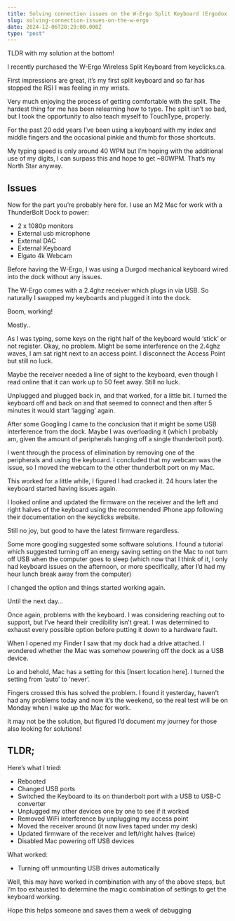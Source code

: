 ```yaml
---
title: Solving connection issues on the W-Ergo Split Keyboard (Ergodox dupe)
slug: solving-connection-issues-on-the-w-ergo
date: 2024-12-06T20:29:00.000Z
type: "post"
---
```


TLDR with my solution at the bottom!

I recently purchased the W-Ergo Wireless Split Keyboard from keyclicks.ca. 

First impressions are great, it’s my first split keyboard and so far has stopped the RSI I was feeling in my wrists.

Very much enjoying the process of getting comfortable with the split. The hardest thing for me has been relearning how to type. The split isn’t so bad, but I took the opportunity to also teach myself to TouchType, properly. 

For the past 20 odd years I’ve been using a keyboard with my index and middle fingers and the occasional pinkie and thumb for those shortcuts. 

My typing speed is only around 40 WPM but I’m hoping with the additional use of my digits, I can surpass this and hope to get ~80WPM. That’s my North Star anyway.

## Issues

Now for the part you’re probably here for. I use an M2 Mac for work with a ThunderBolt Dock to power:
- 2 x 1080p monitors
- External usb microphone 
- External DAC
- External Keyboard
- Elgato 4k Webcam

Before having the W-Ergo, I was using a Durgod mechanical keyboard wired into the dock without any issues.

The W-Ergo comes with a 2.4ghz receiver which plugs in via USB. So naturally I swapped my keyboards and plugged it into the dock.

Boom, working! 

Mostly..

As I was typing, some keys  on the right half of the keyboard would ‘stick’ or not register. Okay, no problem. Might be some interference on the 2.4ghz waves, I am sat right next to an access point. I disconnect the Access Point but still no luck.

Maybe the receiver needed a line of sight to the keyboard, even though I read online that it can work up to 50 feet away. Still no luck.

Unplugged and plugged back in, and that worked, for a little bit. I turned the keyboard off and back on and that seemed to connect and then after 5 minutes it would start ‘lagging’ again.

After some Googling I came to the conclusion that it might be some USB interference from the dock. Maybe I was overloading it (which I probably am, given the amount of peripherals hanging off a single thunderbolt port).

I went through the process of elimination by removing one of the peripherals and using the keyboard. I concluded that my webcam was the issue, so I moved the webcam to the other thunderbolt port on my Mac.

This worked for a little while, I figured I had cracked it. 24 hours later the keyboard started having issues again.

I looked online and updated the firmware on the receiver and the left and right halves of the keyboard using the recommended iPhone app following their documentation on the keyclicks website.

Still no joy, but good to have the latest firmware regardless.

Some more googling suggested some software solutions. I found a tutorial which suggested turning off an energy saving setting on the Mac to not turn off USB when the computer goes to sleep (which now that I think of it, I only had keyboard issues on the afternoon, or more specifically, after I’d had my hour lunch break away from the computer)

I changed the option and things started working again.

Until the next day…

Once again, problems with the keyboard. I was considering reaching out to support, but I’ve heard their credibility isn’t great. I was determined to exhaust every possible option before putting it down to a hardware fault.

When I opened my Finder I saw that my dock had a drive attached. I wondered whether the Mac was somehow powering off the dock as a USB device.

Lo and behold, Mac has a setting for this [Insert location here]. I turned the setting from ‘auto’ to ‘never’.

Fingers crossed this has solved the problem. I found it yesterday, haven’t had any problems today and now it’s the weekend, so the real test will be on Monday when I wake up the Mac for work.

It may not be the solution, but figured I’d document my journey for those also looking for solutions!

## TLDR;

Here’s what I tried:
- Rebooted
- Changed USB ports
- Switched the Keyboard to its on thunderbolt port with a USB to USB-C converter 
- Unplugged my other devices one by one to see if it worked
- Removed WiFi interference by unplugging my access point
- Moved the receiver around (it now lives taped under my desk)
- Updated firmware of the receiver and left/right halves (twice)
- Disabled Mac powering off USB devices

What worked:
- Turning off unmounting USB drives automatically 

Well, this may have worked in combination with any of the above steps, but I’m too exhausted to determine the magic combination of settings to get the keyboard working. 

Hope this helps someone and saves them a week of debugging